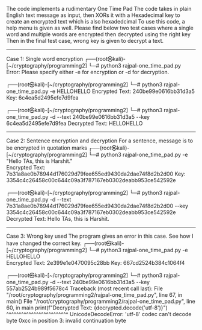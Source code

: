 The code implements a rudimentary One Time Pad
The code takes in plain English text message as input, then XORs it with a Hexadecimal key to create an encrypted text which is also hexadedcimal
To use this code, a help menu is given as well. Please find below two test cases where a single word and multiple words are encrypted then decrypted using the right key
Then in the final test case, wrong key is  given to decrypt a text.
____________________________________________________________________________________________

Case 1: Single word encryption
┌──(root㉿kali)-[~/cryptography/programming2]
└─# python3 rajpal-one_time_pad.py                                                          
Error: Please specify either -e for encryption or -d for decryption.

┌──(root㉿kali)-[~/cryptography/programming2]
└─# python3 rajpal-one_time_pad.py -e HELLOHELLO
Encrypted Text: 240be99e0616bb31d3a5
Key: 6c4ea5d2495efe7d9fea
                                                                                                   

┌──(root㉿kali)-[~/cryptography/programming2]
└─# python3 rajpal-one_time_pad.py -d --text 240be99e0616bb31d3a5 --key 6c4ea5d2495efe7d9fea
Decrypted Text: HELLOHELLO

____________________________________________________________________________________________
Case 2: Sentence encryption and decryption
For a sentence, message is to be encrypted in quotation marks
┌──(root㉿kali)-[~/cryptography/programming2]
└─# python3 rajpal-one_time_pad.py -e "Hello TAs, this is Harshit."                         
Encrypted Text: 7b31a8ae0b78944d176029d79fee655ed9430da2dae74f8d2b2d00
Key: 3354c4c26458c00c644c09a3f787167eb0302deabb953ce542592e

┌──(root㉿kali)-[~/cryptography/programming2]
└─# python3 rajpal-one_time_pad.py -d --text 7b31a8ae0b78944d176029d79fee655ed9430da2dae74f8d2b2d00 --key 3354c4c26458c00c644c09a3f787167eb0302deabb953ce542592e
Decrypted Text: Hello TAs, this is Harshit.
____________________________________________________________________________________________
Case 3: Wrong key used
The program gives an error in this case. See how I have changed the correct key.
┌──(root㉿kali)-[~/cryptography/programming2]
└─# python3 rajpal-one_time_pad.py -e HELLOHELLO                                            
Encrypted Text: 2e399e1e0470095c28bb
Key: 667cd2524b384c1064f4

┌──(root㉿kali)-[~/cryptography/programming2]
└─# python3 rajpal-one_time_pad.py -d --text 240be99e0616bb31d3a5 --key 557ab2524b989f5678c4
Traceback (most recent call last):
  File "/root/cryptography/programming2/rajpal-one_time_pad.py", line 67, in <module>
    main()
  File "/root/cryptography/programming2/rajpal-one_time_pad.py", line 60, in main
    print(f"Decrypted Text: {decrypted.decode('utf-8')}")
                             ^^^^^^^^^^^^^^^^^^^^^^^^^
UnicodeDecodeError: 'utf-8' codec can't decode byte 0xcc in position 3: invalid continuation byte
